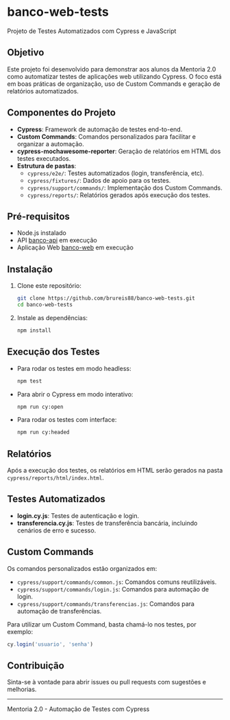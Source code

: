# banco-web-tests

Projeto de Testes Automatizados com Cypress e JavaScript

## Objetivo
Este projeto foi desenvolvido para demonstrar aos alunos da Mentoria 2.0 como automatizar testes de aplicações web utilizando Cypress. O foco está em boas práticas de organização, uso de Custom Commands e geração de relatórios automatizados.

## Componentes do Projeto
- **Cypress**: Framework de automação de testes end-to-end.
- **Custom Commands**: Comandos personalizados para facilitar e organizar a automação.
- **cypress-mochawesome-reporter**: Geração de relatórios em HTML dos testes executados.
- **Estrutura de pastas**:
  - `cypress/e2e/`: Testes automatizados (login, transferência, etc).
  - `cypress/fixtures/`: Dados de apoio para os testes.
  - `cypress/support/commands/`: Implementação dos Custom Commands.
  - `cypress/reports/`: Relatórios gerados após execução dos testes.

## Pré-requisitos
- Node.js instalado
- API [banco-api](https://github.com/juliodelimas/banco-api) em execução
- Aplicação Web [banco-web](https://github.com/juliodelimas/banco-web) em execução

## Instalação
1. Clone este repositório:
   ```bash
   git clone https://github.com/brureis88/banco-web-tests.git
   cd banco-web-tests
   ```
2. Instale as dependências:
   ```bash
   npm install
   ```

## Execução dos Testes
- Para rodar os testes em modo headless:
  ```bash
  npm test
  ```
- Para abrir o Cypress em modo interativo:
  ```bash
  npm run cy:open
  ```
- Para rodar os testes com interface:
  ```bash
  npm run cy:headed
  ```

## Relatórios
Após a execução dos testes, os relatórios em HTML serão gerados na pasta `cypress/reports/html/index.html`.

## Testes Automatizados
- **login.cy.js**: Testes de autenticação e login.
- **transferencia.cy.js**: Testes de transferência bancária, incluindo cenários de erro e sucesso.

## Custom Commands
Os comandos personalizados estão organizados em:
- `cypress/support/commands/common.js`: Comandos comuns reutilizáveis.
- `cypress/support/commands/login.js`: Comandos para automação de login.
- `cypress/support/commands/transferencias.js`: Comandos para automação de transferências.

Para utilizar um Custom Command, basta chamá-lo nos testes, por exemplo:
```js
cy.login('usuario', 'senha')
```

## Contribuição
Sinta-se à vontade para abrir issues ou pull requests com sugestões e melhorias.

---
Mentoria 2.0 - Automação de Testes com Cypress
